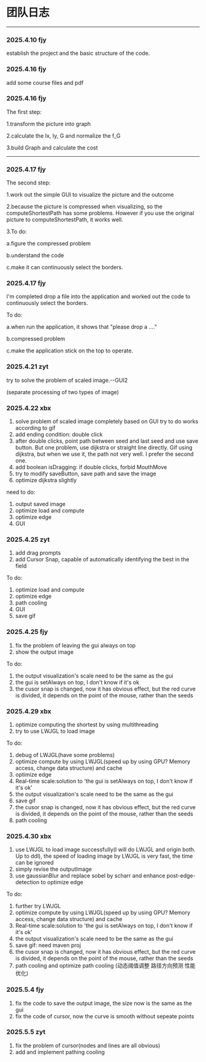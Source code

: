 # 团队日志

---
### 2025.4.10 fjy

establish the project and the basic structure of the code.

### 2025.4.16 fjy

add some course files and pdf

### 2025.4.16 fjy

The first step:

1.transform the picture into graph

2.calculate the Ix, Iy, G and normalize the f_G

3.build Graph and calculate the cost

---
### 2025.4.17 fjy

The second step:

1.work out the simple GUI to visualize the picture and the outcome

2.because the picture is compressed when visualizing, so the computeShortestPath has some problems. However if you use the original picture to computeShortestPath, it works well.

3.To do:

a.figure the compressed problem

b.understand the code

c.make it can continuously select the borders.

### 2025.4.17 fjy

I'm completed drop a file into the application and worked out the code to continuously select the borders.

To do:

a.when run the application, it shows that "please drop a ...."

b.compressed problem

c.make the application stick on the top to operate.

### 2025.4.21 zyt

try to solve the problem of scaled image.--GUI2

(separate processing of two types of image) 

### 2025.4.22 xbx
1. solve problem of scaled image completely based on GUI
try to do works according to gif
2. add ending condition: double click
3. after double clicks, point path between seed and last seed and use save button. But one problem, use dijkstra or straight line directly. Gif using dijkstra, but when we use it, the path not very well. I prefer the second one.
4. add boolean isDragging: if double clicks, forbid MouthMove
5. try to modify saveButton, save path and save the image
6. optimize dijkstra slightly

need to do:
1. output saved image
2. optimize load and compute
3. optimize edge
4. GUI

### 2025.4.25 zyt
1. add drag prompts
2. add Cursor Snap, capable of automatically identifying the best in the field

To do:
1. optimize load and compute
2. optimize edge
3. path cooling
4. GUI
5. save gif

### 2025.4.25 fjy
1. fix the problem of leaving the gui always on top
2. show the output image

To do:
1. the output visualization's scale need to be the same as the gui
2. the gui is setAlways on top, I don't know if it's ok
3. the cusor snap is changed, now it has obvious effect, but the red curve is divided, it depends on the point of the mouse, rather than the seeds

### 2025.4.29 xbx
1. optimize computing the shortest by using multithreading
2. try to use LWJGL to load image

To do:
1. debug of LWJGL(have some problems)
2. optimize compute by using LWJGL(speed up by using GPU? Memory access, change data structure) and cache
3. optimize edge
4. Real-time scale:solution to 'the gui is setAlways on top, I don't know if it's ok'
5. the output visualization's scale need to be the same as the gui
6. save gif
7. the cusor snap is changed, now it has obvious effect, but the red curve is divided, it depends on the point of the mouse, rather than the seeds
8. path cooling

### 2025.4.30 xbx
1. use LWJGL to load image successfully(I will do LWJGL and origin both. Up to ddl), the speed of loading image by LWJGL is very fast, the time can be ignored 
2. simply revise the outputImage
3. use gaussianBlur and replace sobel by scharr and enhance post-edge-detection to optimize edge

To do:
1. further try LWJGL
2. optimize compute by using LWJGL(speed up by using GPU? Memory access, change data structure) and cache
3. Real-time scale:solution to 'the gui is setAlways on top, I don't know if it's ok'
4. the output visualization's scale need to be the same as the gui
5. save gif: need maven proj
6. the cusor snap is changed, now it has obvious effect, but the red curve is divided, it depends on the point of the mouse, rather than the seeds
7. path cooling and optimize path cooling (动态阈值调整 路径方向预测 性能优化)

### 2025.5.4 fjy
1. fix the code to save the output image, the size now is the same as the gui
2. fix the code of cursor, now the curve is smooth without sepeate points

### 2025.5.5 zyt
1. fix the problem of cursor(nodes and lines are all obvious)
2. add and implement pathing cooling